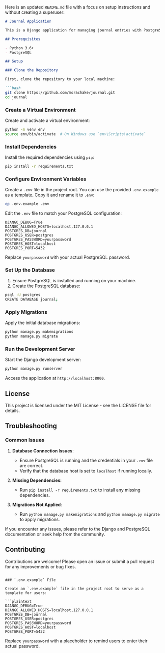 Here is an updated `README.md` file with a focus on setup instructions and without creating a superuser:

```markdown
# Journal Application

This is a Django application for managing journal entries with PostgreSQL as the database.

## Prerequisites

- Python 3.6+
- PostgreSQL

## Setup

### Clone the Repository

First, clone the repository to your local machine:

```bash
git clone https://github.com/morachake/journal.git
cd journal
```

### Create a Virtual Environment

Create and activate a virtual environment:

```bash
python -m venv env
source env/bin/activate  # On Windows use `env\Scripts\activate`
```

### Install Dependencies

Install the required dependencies using `pip`:

```bash
pip install -r requirements.txt
```

### Configure Environment Variables

Create a `.env` file in the project root. You can use the provided `.env.example` as a template. Copy it and rename it to `.env`:

```bash
cp .env.example .env
```

Edit the `.env` file to match your PostgreSQL configuration:

```plaintext
DJANGO_DEBUG=True
DJANGO_ALLOWED_HOSTS=localhost,127.0.0.1
POSTGRES_DB=journal
POSTGRES_USER=postgres
POSTGRES_PASSWORD=yourpassword
POSTGRES_HOST=localhost
POSTGRES_PORT=5432
```

Replace `yourpassword` with your actual PostgreSQL password.

### Set Up the Database

1. Ensure PostgreSQL is installed and running on your machine.
2. Create the PostgreSQL database:

```bash
psql -U postgres
CREATE DATABASE journal;
```

### Apply Migrations

Apply the initial database migrations:

```bash
python manage.py makemigrations
python manage.py migrate
```

### Run the Development Server

Start the Django development server:

```bash
python manage.py runserver
```

Access the application at `http://localhost:8000`.

## License

This project is licensed under the MIT License - see the LICENSE file for details.

## Troubleshooting

### Common Issues

1. **Database Connection Issues**:
   - Ensure PostgreSQL is running and the credentials in your `.env` file are correct.
   - Verify that the database host is set to `localhost` if running locally.

2. **Missing Dependencies**:
   - Run `pip install -r requirements.txt` to install any missing dependencies.

3. **Migrations Not Applied**:
   - Run `python manage.py makemigrations` and `python manage.py migrate` to apply migrations.

If you encounter any issues, please refer to the Django and PostgreSQL documentation or seek help from the community.

## Contributing

Contributions are welcome! Please open an issue or submit a pull request for any improvements or bug fixes.
```

### `.env.example` File

Create an `.env.example` file in the project root to serve as a template for users:

```plaintext
DJANGO_DEBUG=True
DJANGO_ALLOWED_HOSTS=localhost,127.0.0.1
POSTGRES_DB=journal
POSTGRES_USER=postgres
POSTGRES_PASSWORD=yourpassword
POSTGRES_HOST=localhost
POSTGRES_PORT=5432
```

Replace `yourpassword` with a placeholder to remind users to enter their actual password.

